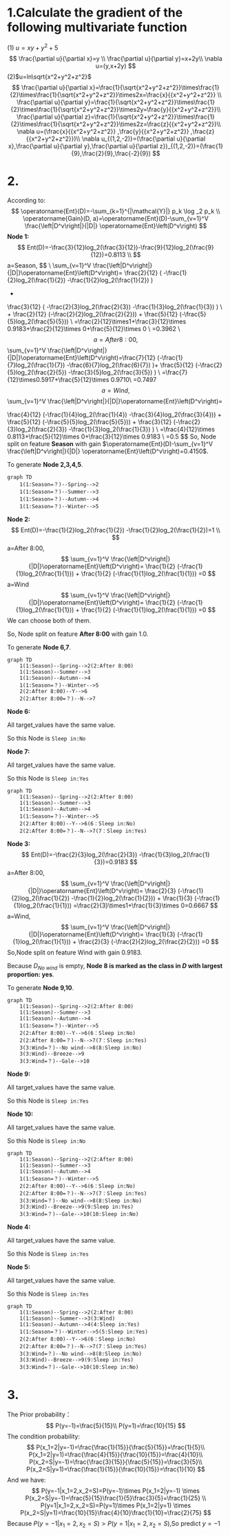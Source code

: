 # 1.Calculate the gradient of the following multivariate function

(1) $u=xy+y^2+5$
$$
\frac{\partial u}{\partial x}=y \\
\frac{\partial u}{\partial y}=x+2y\\
\nabla u=(y,x+2y)
$$
(2)$u=ln\sqrt{x^2+y^2+z^2}$
$$
\frac{\partial u}{\partial x}=\frac{1}{\sqrt{x^2+y^2+z^2}}\times\frac{1}{2}\times\frac{1}{\sqrt{x^2+y^2+z^2}}\times2x=\frac{x}{{x^2+y^2+z^2}} \\
\frac{\partial u}{\partial y}=\frac{1}{\sqrt{x^2+y^2+z^2}}\times\frac{1}{2}\times\frac{1}{\sqrt{x^2+y^2+z^2}}\times2y=\frac{y}{{x^2+y^2+z^2}}\\
\frac{\partial u}{\partial z}=\frac{1}{\sqrt{x^2+y^2+z^2}}\times\frac{1}{2}\times\frac{1}{\sqrt{x^2+y^2+z^2}}\times2z=\frac{z}{{x^2+y^2+z^2}}\\
\nabla u=(\frac{x}{{x^2+y^2+z^2}} ,\frac{y}{{x^2+y^2+z^2}} ,\frac{z}{{x^2+y^2+z^2}})\\
\nabla u_{(1,2,-2)}=(\frac{\partial u}{\partial x},\frac{\partial u}{\partial y},\frac{\partial u}{\partial z})_{(1,2,-2)}=(\frac{1}{9},\frac{2}{9},\frac{-2}{9})
$$



# 2.



According to:
$$
\operatorname{Ent}(D)=-\sum_{k=1}^{|\mathcal{Y}|} p_k \log _2 p_k \\
\operatorname{Gain}(D, a)=\operatorname{Ent}(D)-\sum_{v=1}^V \frac{\left|D^v\right|}{|D|} \operatorname{Ent}\left(D^v\right)
$$
**Node 1:**
$$
Ent(D)=-\frac{3}{12}log_2(\frac{3}{12})-\frac{9}{12}log_2(\frac{9}{12})=0.8113 \\
$$
a=Season,
$$
\\
\sum_{v=1}^V \frac{\left|D^v\right|}{|D|}\operatorname{Ent}\left(D^v\right)=
\frac{2}{12}
(
-\frac{1}{2}log_2(\frac{1}{2})
-\frac{1}{2}log_2(\frac{1}{2})
)

+
\frac{3}{12}
(
-\frac{2}{3}log_2(\frac{2}{3})
-\frac{1}{3}log_2(\frac{1}{3})
)
\\
+
\frac{2}{12}
(-\frac{2}{2}log_2(\frac{2}{2}))
+
\frac{5}{12}
(-\frac{5}{5}log_2(\frac{5}{5}))
\\
=\frac{2}{12}\times1+\frac{3}{12}\times 0.9183+\frac{2}{12}\times 0+\frac{5}{12}\times 0
\\
=0.3962
\\
$$
a=After 8:00,
$$
\sum_{v=1}^V \frac{\left|D^v\right|}{|D|}\operatorname{Ent}\left(D^v\right)=\frac{7}{12}
(-\frac{1}{7}log_2(\frac{1}{7})
-\frac{6}{7}log_2(\frac{6}{7})
)+
\frac{5}{12}
(-\frac{2}{5}log_2(\frac{2}{5})
-\frac{3}{5}log_2(\frac{3}{5})
)
\\
=\frac{7}{12}\times0.5917+\frac{5}{12}\times 0.9710\\
=0.7497
$$
a=Wind,
$$
\sum_{v=1}^V \frac{\left|D^v\right|}{|D|}\operatorname{Ent}\left(D^v\right)=

\frac{4}{12}
(-\frac{1}{4}log_2(\frac{1}{4})
-\frac{3}{4}log_2(\frac{3}{4}))
+
\frac{5}{12}
(-\frac{5}{5}log_2(\frac{5}{5}))
+
\frac{3}{12}
(-\frac{2}{3}log_2(\frac{2}{3})
-\frac{1}{3}log_2(\frac{1}{3})
)
\\
=\frac{4}{12}\times 0.8113+\frac{5}{12}\times 0+\frac{3}{12}\times 0.9183
\\
=0.5
$$
So, Node split on feature **Season** with gain $\operatorname{Ent}(D)-\sum_{v=1}^V \frac{\left|D^v\right|}{|D|} \operatorname{Ent}\left(D^v\right)=0.4150$​​.

To generate **Node 2,3,4,5**.

```mermaid
graph TD
    1(1:Season=？)--Spring-->2
    1(1:Season=？)--Summer-->3
    1(1:Season=？)--Autumn-->4
    1(1:Season=？)--Winter-->5
```



**Node 2:**
$$
Ent(D)=-\frac{1}{2}log_2(\frac{1}{2})
-\frac{1}{2}log_2(\frac{1}{2})=1 \\
$$
a=After 8:00,
$$
\sum_{v=1}^V \frac{\left|D^v\right|}{|D|}\operatorname{Ent}\left(D^v\right)=
\frac{1}{2}
(-\frac{1}{1}log_2(\frac{1}{1}))
+
\frac{1}{2}
(-\frac{1}{1}log_2(\frac{1}{1}))
=0
$$
a=Wind
$$
\sum_{v=1}^V \frac{\left|D^v\right|}{|D|}\operatorname{Ent}\left(D^v\right)=
\frac{1}{2}
(-\frac{1}{1}log_2(\frac{1}{1}))
+
\frac{1}{2}
(-\frac{1}{1}log_2(\frac{1}{1}))
=0
$$
We can choose both of them.

So, Node split on feature **After 8:00** with gain 1.0.

To generate **Node 6,7**.



```mermaid
graph TD
    1(1:Season)--Spring-->2(2:After 8:00)
    1(1:Season)--Summer-->3
    1(1:Season)--Autumn-->4
    1(1:Season=？)--Winter-->5
    2(2:After 8:00)--Y-->6
    2(2:After 8:00=？)--N-->7
```

**Node 6:**

All target_values have the same value.

So this Node is `Sleep in:No`

**Node 7:**

All target_values have the same value.

So this Node is `Sleep in:Yes`



```mermaid
graph TD
    1(1:Season)--Spring-->2(2:After 8:00)
    1(1:Season)--Summer-->3
    1(1:Season)--Autumn-->4
    1(1:Season=？)--Winter-->5
    2(2:After 8:00)--Y-->6(6：Sleep in:No)
    2(2:After 8:00=？)--N-->7(7：Sleep in:Yes)
```



**Node 3:**
$$
Ent(D)=-\frac{2}{3}log_2(\frac{2}{3})
-\frac{1}{3}log_2(\frac{1}{3})=0.9183
$$
a=After 8:00,
$$
\sum_{v=1}^V \frac{\left|D^v\right|}{|D|}\operatorname{Ent}\left(D^v\right)=
\frac{2}{3}
(-\frac{1}{2}log_2(\frac{1}{2})
-\frac{1}{2}log_2(\frac{1}{2}))
+
\frac{1}{3}
(-\frac{1}{1}log_2(\frac{1}{1}))
=\frac{2}{3}\times1+\frac{1}{3}\times 0=0.6667
$$
a=Wind,
$$
\sum_{v=1}^V \frac{\left|D^v\right|}{|D|}\operatorname{Ent}\left(D^v\right)=
\frac{1}{3}
(-\frac{1}{1}log_2(\frac{1}{1}))
+
\frac{2}{3}
(-\frac{2}{2}log_2(\frac{2}{2}))
=0
$$
So,Node split on feature Wind with gain 0.9183.

Because $D_{No~wind}$ is empty, **Node 8 is marked as the class in $D$ with largest proportion: yes**.

To generate **Node 9,10**.

```mermaid
graph TD
    1(1:Season)--Spring-->2(2:After 8:00)
    1(1:Season)--Summer-->3
    1(1:Season)--Autumn-->4
    1(1:Season=？)--Winter-->5
    2(2:After 8:00)--Y-->6(6：Sleep in:No)
    2(2:After 8:00=？)--N-->7(7：Sleep in:Yes)
    3(3:Wind=？)--No wind-->8(8:Sleep in:No)
    3(3:Wind)--Breeze-->9
    3(3:Wind=？)--Gale-->10
```

**Node 9:**

All target_values have the same value.

So this Node is `Sleep in:Yes`

**Node 10:**

All target_values have the same value.

So this Node is `Sleep in:No`



```mermaid
graph TD
    1(1:Season)--Spring-->2(2:After 8:00)
    1(1:Season)--Summer-->3
    1(1:Season)--Autumn-->4
    1(1:Season=？)--Winter-->5
    2(2:After 8:00)--Y-->6(6：Sleep in:No)
    2(2:After 8:00=？)--N-->7(7：Sleep in:Yes)
    3(3:Wind=？)--No wind-->8(8:Sleep in:No)
    3(3:Wind)--Breeze-->9(9:Sleep in:Yes)
    3(3:Wind=？)--Gale-->10(10:Sleep in:No)
```



**Node 4:**

All target_values have the same value.

So this Node is `Sleep in:Yes`

**Node 5:**

All target_values have the same value.

So this Node is `Sleep in:Yes`



```mermaid
graph TD
    1(1:Season)--Spring-->2(2:After 8:00)
    1(1:Season)--Summer-->3(3:Wind)
    1(1:Season)--Autumn-->4(4:Sleep in:Yes)
    1(1:Season=？)--Winter-->5(5:Sleep in:Yes)
    2(2:After 8:00)--Y-->6(6：Sleep in:No)
    2(2:After 8:00=？)--N-->7(7：Sleep in:Yes)
    3(3:Wind=？)--No wind-->8(8:Sleep in:No)
    3(3:Wind)--Breeze-->9(9:Sleep in:Yes)
    3(3:Wind=？)--Gale-->10(10:Sleep in:No)
```

# 3.

The Prior probability：
$$
P(y=-1)=\frac{5}{15}\\
P(y=1)=\frac{10}{15}
$$
The condition probability:
$$
P(x_1=2|y=-1)=\frac{\frac{1}{15}}{\frac{5}{15}}=\frac{1}{5}\\
P(x_1=2|y=1)=\frac{\frac{4}{15}}{\frac{10}{15}}=\frac{4}{10}\\
P(x_2=S|y=-1)=\frac{\frac{3}{15}}{\frac{5}{15}}=\frac{3}{5}\\
P(x_2=S|y=1)=\frac{\frac{1}{15}}{\frac{10}{15}}=\frac{1}{10}
$$
And we have:
$$
P(y=-1|x_1=2,x_2=S)=P(y=-1)\times P(x_1=2|y=-1) \times P(x_2=S|y=-1)=\frac{5}{15}\frac{1}{5}\frac{3}{5}=\frac{1}{25} \\
P(y=1|x_1=2,x_2=S)=P(y=1)\times P(x_1=2|y=1) \times P(x_2=S|y=1)=\frac{10}{15}\frac{4}{10}\frac{1}{10}=\frac{2}{75}
$$
Because $P(y=-1|x_1=2,x_2=S)>P(y=1|x_1=2,x_2=S)$,So predict $y=-1$